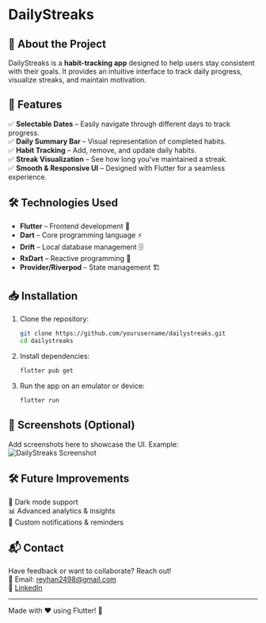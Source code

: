 # DailyStreaks

## 🚀 About the Project
DailyStreaks is a **habit-tracking app** designed to help users stay consistent with their goals. It provides an intuitive interface to track daily progress, visualize streaks, and maintain motivation.

## 📌 Features
✅ **Selectable Dates** – Easily navigate through different days to track progress.  
✅ **Daily Summary Bar** – Visual representation of completed habits.  
✅ **Habit Tracking** – Add, remove, and update daily habits.  
✅ **Streak Visualization** – See how long you've maintained a streak.  
✅ **Smooth & Responsive UI** – Designed with Flutter for a seamless experience.  

## 🛠️ Technologies Used
- **Flutter** – Frontend development 📱
- **Dart** – Core programming language ⚡
- **Drift** – Local database management 🗄️
- **RxDart** – Reactive programming 🔄
- **Provider/Riverpod** – State management 🏗️

## 📥 Installation
1. Clone the repository:
   ```sh
   git clone https://github.com/yourusername/dailystreaks.git
   cd dailystreaks
   ```
2. Install dependencies:
   ```sh
   flutter pub get
   ```
3. Run the app on an emulator or device:
   ```sh
   flutter run
   ```

## 📸 Screenshots (Optional)
Add screenshots here to showcase the UI. Example:
![DailyStreaks Screenshot](assets/screenshots/homepage.png)

## 🛠️ Future Improvements
🚀 Dark mode support  
📊 Advanced analytics & insights  
🔔 Custom notifications & reminders  

## 📬 Contact
Have feedback or want to collaborate? Reach out!  
📧 Email: reyhan2498@gmail.com  
🔗 [LinkedIn](https://www.linkedin.com/in/reyhan-al-katiri/)

---

Made with ❤️ using Flutter! 🚀


